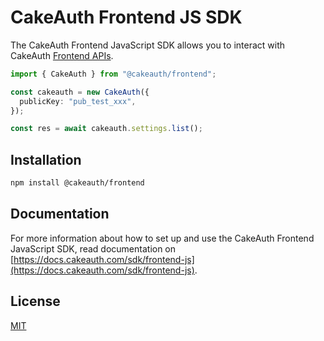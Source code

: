 # CakeAuth Frontend JS SDK

The CakeAuth Frontend JavaScript SDK allows you to interact with CakeAuth [Frontend APIs](https://docs.cakeauth.com/frontend).

```ts
import { CakeAuth } from "@cakeauth/frontend";

const cakeauth = new CakeAuth({
  publicKey: "pub_test_xxx",
});

const res = await cakeauth.settings.list();
```

## Installation

```bash
npm install @cakeauth/frontend
```

## Documentation

For more information about how to set up and use the CakeAuth Frontend JavaScript SDK, read documentation on [https://docs.cakeauth.com/sdk/frontend-js](https://docs.cakeauth.com/sdk/frontend-js).

## License

[MIT](../../LICENSE)

